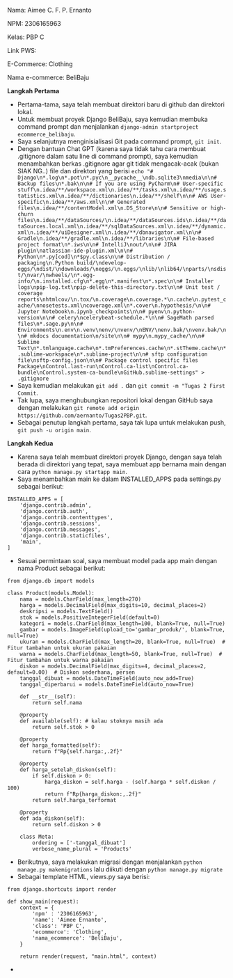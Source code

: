 Nama: Aimee C. F. P. Ernanto

NPM: 2306165963

Kelas: PBP C

Link PWS: 

E-Commerce: Clothing

Nama e-commerce: BeliBaju

**Langkah Pertama**
- Pertama-tama, saya telah membuat direktori baru di github dan direktori lokal.
- Untuk membuat proyek Django BeliBaju, saya kemudian membuka command prompt dan menjalankan ```django-admin startproject ecommerce_belibaju```.
- Saya selanjutnya menginisialisasi Git pada command prompt, ```git init```.
- Dengan bantuan Chat GPT (karena saya tidak tahu cara membuat .gitignore dalam satu line di command prompt), saya kemudian menambahkan berkas .gitignore agar git tidak mengacak-acak (bukan SIAK NG..) file dan direktori yang berisi ```echo "# Django\n*.log\n*.pot\n*.pyc\n__pycache__\ndb.sqlite3\nmedia\n\n# Backup files\n*.bak\n\n# If you are using PyCharm\n# User-specific stuff\n.idea/**/workspace.xml\n.idea/**/tasks.xml\n.idea/**/usage.statistics.xml\n.idea/**/dictionaries\n.idea/**/shelf\n\n# AWS User-specific\n.idea/**/aws.xml\n\n# Generated files\n.idea/**/contentModel.xml\n.DS_Store\n\n# Sensitive or high-churn files\n.idea/**/dataSources/\n.idea/**/dataSources.ids\n.idea/**/dataSources.local.xml\n.idea/**/sqlDataSources.xml\n.idea/**/dynamic.xml\n.idea/**/uiDesigner.xml\n.idea/**/dbnavigator.xml\n\n# Gradle\n.idea/**/gradle.xml\n.idea/**/libraries\n\n# File-based project format\n*.iws\n\n# IntelliJ\nout/\n\n# JIRA plugin\natlassian-ide-plugin.xml\n\n# Python\n*.py[cod]\n*$py.class\n\n# Distribution / packaging\n.Python build/\ndevelop-eggs/\ndist/\ndownloads/\neggs/\n.eggs/\nlib/\nlib64/\nparts/\nsdist/\nvar/\nwheels/\n*.egg-info/\n.installed.cfg\n*.egg\n*.manifest\n*.spec\n\n# Installer logs\npip-log.txt\npip-delete-this-directory.txt\n\n# Unit test / coverage reports\nhtmlcov/\n.tox/\n.coverage\n.coverage.*\n.cache\n.pytest_cache/\nnosetests.xml\ncoverage.xml\n*.cover\n.hypothesis/\n\n# Jupyter Notebook\n.ipynb_checkpoints\n\n# pyenv\n.python-version\n\n# celery\ncelerybeat-schedule.*\n\n# SageMath parsed files\n*.sage.py\n\n# Environments\n.env\n.venv\nenv/\nvenv/\nENV/\nenv.bak/\nvenv.bak/\n\n# mkdocs documentation\n/site\n\n# mypy\n.mypy_cache/\n\n# Sublime Text\n*.tmlanguage.cache\n*.tmPreferences.cache\n*.stTheme.cache\n*.sublime-workspace\n*.sublime-project\n\n# sftp configuration file\nsftp-config.json\n\n# Package control specific files Package\nControl.last-run\nControl.ca-list\nControl.ca-bundle\nControl.system-ca-bundle\nGitHub.sublime-settings" > .gitignore```
- Saya kemudian melakukan ```git add .``` dan ```git commit -m "Tugas 2 First Commit```.
- Tak lupa, saya menghubungkan repositori lokal dengan GitHub saya dengan melakukan ```git remote add origin https://github.com/aernanto/Tugas2PBP.git```.
- Sebagai penutup langkah pertama, saya tak lupa untuk melakukan push, ```git push -u origin main```.

**Langkah Kedua**
- Karena saya telah membuat direktori proyek Django, dengan saya telah berada di direktori yang tepat, saya membuat app bernama main dengan cara ```python manage.py startapp main```.
- Saya menambahkan main ke dalam INSTALLED_APPS pada settings.py sebagai berikut:
``` 
INSTALLED_APPS = [
    'django.contrib.admin',
    'django.contrib.auth',
    'django.contrib.contenttypes',
    'django.contrib.sessions',
    'django.contrib.messages',
    'django.contrib.staticfiles',
    'main',
]
```
- Sesuai permintaan soal, saya membuat model pada app main dengan nama Product sebagai berikut:
```   
from django.db import models

class Product(models.Model):
    nama = models.CharField(max_length=270)
    harga = models.DecimalField(max_digits=10, decimal_places=2)
    deskripsi = models.TextField()
    stok = models.PositiveIntegerField(default=0)
    kategori = models.CharField(max_length=100, blank=True, null=True)
    gambar = models.ImageField(upload_to='gambar_produk/', blank=True, null=True)
    ukuran = models.CharField(max_length=20, blank=True, null=True)  # Fitur tambahan untuk ukuran pakaian
    warna = models.CharField(max_length=50, blank=True, null=True)  # Fitur tambahan untuk warna pakaian
    diskon = models.DecimalField(max_digits=4, decimal_places=2, default=0.00)  # Diskon sederhana, persen
    tanggal_dibuat = models.DateTimeField(auto_now_add=True)
    tanggal_diperbarui = models.DateTimeField(auto_now=True)

    def __str__(self):
        return self.nama

    @property
    def available(self): # kalau stoknya masih ada
        return self.stok > 0

    @property
    def harga_formatted(self):
        return f"Rp{self.harga:,.2f}"

    @property
    def harga_setelah_diskon(self):
        if self.diskon > 0:
            harga_diskon = self.harga - (self.harga * self.diskon / 100)
            return f"Rp{harga_diskon:,.2f}"
        return self.harga_terformat

    @property
    def ada_diskon(self):
        return self.diskon > 0

    class Meta:
        ordering = ['-tanggal_dibuat']
        verbose_name_plural = 'Products'
```
- Berikutnya, saya melakukan migrasi dengan menjalankan ```python manage.py makemigrations``` lalu diikuti dengan ```python manage.py migrate```
- Sebagai template HTML, views.py saya berisi:
```
from django.shortcuts import render

def show_main(request):
    context = {
        'npm' : '2306165963',
        'name': 'Aimee Ernanto',
        'class': 'PBP C',
        'ecommerce': 'Clothing',
        'nama_ecommerce': 'BeliBaju',
    }

    return render(request, "main.html", context) 
```
- 




